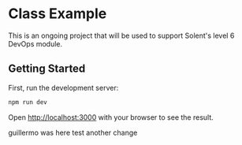 # Class Example

This is an ongoing project that will be used to support Solent's level 6 DevOps module. 

## Getting Started

First, run the development server:

```bash
npm run dev
```

Open [http://localhost:3000](http://localhost:3000) with your browser to see the result.







guillermo was here 
test
another change